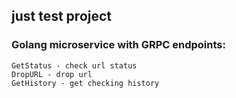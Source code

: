 ## just test project
### Golang microservice with GRPC endpoints:
    GetStatus - check url status
    DropURL - drop url
    GetHistory - get checking history
